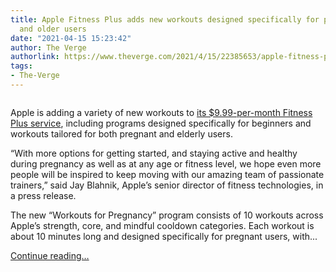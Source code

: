 ```yaml
---
title: Apple Fitness Plus adds new workouts designed specifically for pregnant, beginner,
  and older users
date: "2021-04-15 15:23:42"
author: The Verge
authorlink: https://www.theverge.com/2021/4/15/22385653/apple-fitness-plus-new-workouts-pregnant-beginner-older-users-jane-fonda
tags:
- The-Verge
---
```

<figure>
      <img alt="" src="https://cdn.vox-cdn.com/thumbor/w0c5dFFELiunEvEezdXUmUamDso=/59x0:1925x1244/1310x873/cdn.vox-cdn.com/uploads/chorus_image/image/69130908/Apple_iphone12_apple_fitness_plus_workout_for_pregnancy_and_older_adults_and_beginners_041521.0.jpg" />
    </figure>

  <p id="1XnN9E">Apple is adding a variety of new workouts to <a href="https://www.theverge.com/22299628/apple-fitness-plus-review-price-classes-features">its $9.99-per-month Fitness Plus service</a>, including programs designed specifically for beginners and workouts tailored for both pregnant and elderly users. </p>
<p id="6mPJK6">“With more options for getting started, and staying active and healthy during pregnancy as well as at any age or fitness level, we hope even more people will be inspired to keep moving with our amazing team of passionate trainers,” said Jay Blahnik, Apple’s senior director of fitness technologies, in a press release.</p>
<aside id="CcRSMS"><div data-anthem-component="readmore" data-anthem-component-data='{"stories":[{"title":"Apple Fitness Plus review: easy mode","url":"https://www.theverge.com/22299628/apple-fitness-plus-review-price-classes-features"}]}'></div></aside><p id="til5wu">The new “Workouts for Pregnancy” program consists of 10 workouts across Apple’s strength, core, and mindful cooldown categories. Each workout is about 10 minutes long and designed specifically for pregnant users, with...</p>
  <p>
    <a href="https://www.theverge.com/2021/4/15/22385653/apple-fitness-plus-new-workouts-pregnant-beginner-older-users-jane-fonda">Continue reading&hellip;</a>
  </p>
